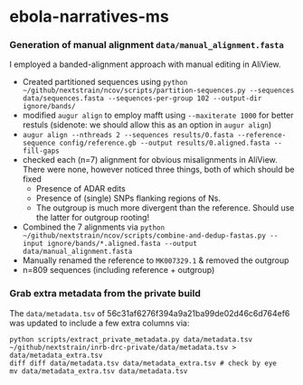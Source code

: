# ebola-narratives-ms



### Generation of manual alignment `data/manual_alignment.fasta`

I employed a banded-alignment approach with manual editing in AliView.
* Created partitioned sequences using `python ~/github/nextstrain/ncov/scripts/partition-sequences.py --sequences data/sequences.fasta --sequences-per-group 102 --output-dir ignore/bands/` 
* modified `augur align` to employ mafft using `--maxiterate 1000` for better restuls (sidenote: we should allow this as an option in `augur align`)
* `augur align --nthreads 2 --sequences results/0.fasta --reference-sequence config/reference.gb --output results/0.aligned.fasta --fill-gaps`
* checked each (n=7) alignment for obvious misalignments in AliView. There were none, however noticed three things, both of which should be fixed
    * Presence of ADAR edits
    * Presence of (single) SNPs flanking regions of Ns.
    * The outgroup is much more divergent than the reference. Should use the latter for outgroup rooting!
* Combined the 7 alignments via `python ~/github/nextstrain/ncov/scripts/combine-and-dedup-fastas.py --input ignore/bands/*.aligned.fasta --output data/manual_alignment.fasta`
* Manually renamed the reference to `MK007329.1` & removed the outgroup
* n=809 sequences (including reference + outgroup)


### Grab extra metadata from the private build

The `data/metadata.tsv` of 56c31af6276f394a9a21ba99de02d46c6d764ef6 was updated to include a few extra columns via:

```
python scripts/extract_private_metadata.py data/metadata.tsv ~/github/nextstrain/inrb-drc-private/data/metadata.tsv > data/metadata_extra.tsv
diff diff data/metadata.tsv data/metadata_extra.tsv # check by eye
mv data/metadata_extra.tsv data/metadata.tsv
```
